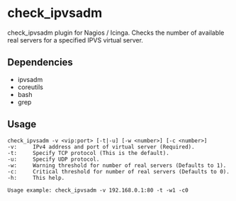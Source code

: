 # check_ipvsadm
check_ipvsadm plugin for Nagios / Icinga. Checks the number of available real servers for a specified IPVS virtual server.

## Dependencies
* ipvsadm
* coreutils
* bash
* grep

## Usage
```
check_ipvsadm -v <vip:port> [-t|-u] [-w <number>] [-c <number>]
-v:     IPv4 address and port of virtual server (Required).
-t:     Specify TCP protocol (This is the default).
-u:     Specify UDP protocol.
-w:     Warning threshold for number of real servers (Defaults to 1).
-c:     Critical threshold for number of real servers (Defaults to 0).
-h:     This help.

Usage example: check_ipvsadm -v 192.168.0.1:80 -t -w1 -c0
